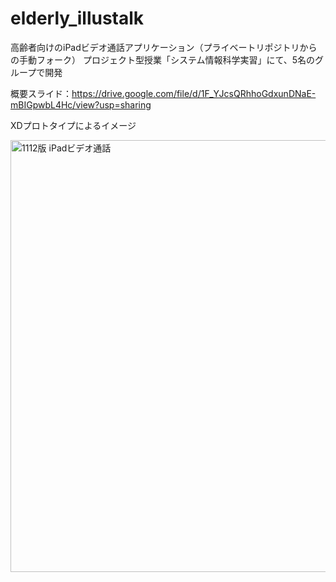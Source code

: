 # elderly_illustalk

高齢者向けのiPadビデオ通話アプリケーション（プライベートリポジトリからの手動フォーク）
プロジェクト型授業「システム情報科学実習」にて、5名のグループで開発

概要スライド：https://drive.google.com/file/d/1F_YJcsQRhhoGdxunDNaE-mBIGpwbL4Hc/view?usp=sharing

XDプロトタイプによるイメージ

<img width="691" alt="1112版 iPadビデオ通話" src="https://user-images.githubusercontent.com/45488423/101864695-ba903900-3bb7-11eb-832a-e958961161e5.png">
